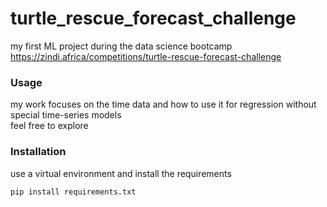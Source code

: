 # turtle_rescue_forecast_challenge
my first ML project during the data science bootcamp <br>
https://zindi.africa/competitions/turtle-rescue-forecast-challenge

### Usage

my work focuses on the time data and how to use it for regression without special time-series models  <br>
feel free to explore

### Installation
use a virtual environment and install the requirements

```bash
pip install requirements.txt
```
